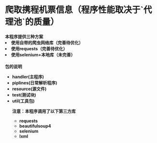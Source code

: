 <h1>爬取携程机票信息（程序性能取决于`代理池`的质量）
<h4>本程序提供三种方案
<li>使用自带的爬虫网络库（完善待优化）
<li>使用requests（完善待优化）
<li>使用selenium+本地库（未完善）

<h4>包的说明
<ul>
<li>handler(主程序)
<li>piplines(日常解析程序)
<li>resource(源文件)
<li>test(测试块)
<li>util(工具包)

<strong>注意：本程序调用了以下第三方库
<ul>
<li>requests
<li>beautifulsoup4
<li>selenium
<li>lxml